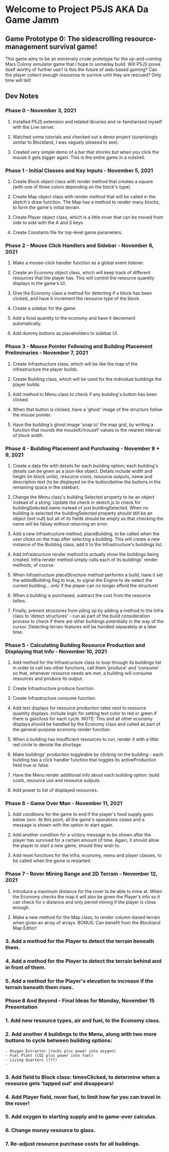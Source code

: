 # Welcome to Project P5JS AKA Da Game Jamm

## Game Prototype 0: The sidescrolling resource-management survival game!

This game aims to be an extremely crude prototype for the up-and-coming Mars Colony simulator game that I hope to someday build. Will P5JS prove itself worthy of further use? Is this the future of web-based gaming? Can the player collect enough resources to survive until they are rescued? Only time will tell!

## Dev Notes

### Phase 0 - November 3, 2021

1. Installed P5JS extension and related libraries and re-familiarized myself with the Live server.

2. Watched some tutorials and checked out a demo project (surprisingly similar to Blockland, I was vaguely pleased to see).

3. Created very simple demo of a bar that shrinks but when you click the mouse it gets bigger again. This is the entire game in a nutshell.

### Phase 1 - Initial Classes and Key Inputs - November 5, 2021

1. Create Block object class with render method that creates a square (with one of three colors depending on the block's type).

2. Create Map object class with render method that will be called in the sketch's draw function. The Map has a method to render many blocks, to form the game's initial terrain.

3. Create Player object class, which is a little rover that can be moved from side to side with the A and S keys.

4. Create Constants file for top-level game parameters.

### Phase 2 - Mouse Click Handlers and Sidebar - November 6, 2021

1. Make a mouse-click handler function as a global event listener.

2. Create an Economy object class, which will keep track of different resources that the player has. This will control the resource quantity displays in the game's UI.

3. Give the Economy class a method for detecting if a block has been clicked, and have it increment the resource type of the block.

4. Create a sidebar for the game.

5. Add a food quantity to the economy and have it decrement automatically.

6. Add dummy buttons as placeholders to sidebar UI.

### Phase 3 - Mouse Pointer Following and Building Placement Preliminaries - November 7, 2021

1. Create Infrastructure class, which will be like the map of the infrastructure the player builds.

2. Create Building class, which will be used for the individual buildings the player builds.

3. Add method to Menu class to check if any building's button has been clicked.

4. When that button is clicked, have a 'ghost' image of the structure follow the mouse pointer.

5. Have the building's ghost image 'snap to' the map grid, by writing a function that rounds the mouseX/mouseY values to the nearest interval of block width.

### Phase 4 - Building Placement and Purchasing - November 8 + 9, 2021

1. Create a data file with details for each building option; each building's details can be given as a json-like object. Details include width and height (in block units), resource costs, resource outputs, name and description text (to be displayed on the button/below the buttons in the remaining space in the sidebar).

2. Change the Menu class's building Selected property to be an object instead of a string. Update the check in sketch.js to check for buildingSelected.name instead of just buildingSelected. When no building is selected the buildingSelected property should still be an object (not null) but all of its fields should be empty so that checking the name will be falsey without returning an error.

3. Add a new Infrastructure method, placeBuilding, to be called when the user clicks on the map after selecting a building. This will create a new instance of the Building class, add it to the Infrastructure's buildings list.

4. Add Infrastructure render method to actually show the buildings being created. Infra render method simply calls each of its buildings' render methods, of course.

5. When Infrastructure placeStructure method performs a build, have it set the addedBuilding flag to true, to signal the Engine to de-select the current building... only if the player can no longer afford the structure!

6. When a building is purchased, subtract the cost from the resource tallies.

7. Finally, prevent structures from piling up by adding a method to the Infra class to 'detect structures' - run as part of the build consideration process to check if there are other buildings potentially in the way of the cursor. Detecting terrain features will be handled separately at a later time.

### Phase 5 - Calculating Building Resource Production and Displaying that Info - November 10, 2021

1. Add method for the Infrastructure class to loop through its buildings list in order to call two other functions, call them 'produce' and 'consume' so that, whenever resource needs are met, a building will consume resources and produce its output.

2. Create Infrastructure produce function.

3. Create Infrastructure consume function.

4. Add text displays for resource production rates next to resource quantity displays. Include logic for setting text color to red or green if there is gain/loss for each cycle. NOTE: This and all other economy displays should be handled by the Economy class and called as part of the general-purpose economy render function.

5. When a building has insufficient resources to run, render it with a little red circle to denote the shortage.

6. Make buildings' production toggleable by clicking on the building - each building has a click handler function that toggles its activeProduction field true or false.

7. Have the Menu render additional info about each building option: build costs, resource use and resource outputs.

8. Add power to list of displayed resources.

### Phase 6 - Game Over Man - November 11, 2021

1. Add conditions for the game to end if the player's food supply goes below zero. At this point, all the game's operations cease and a message is shown with the option to start again.

2. Add another condition for a victory message to be shown after the player has survived for a certain amount of time. Again, it should allow the player to start a new game, should they wish to.

3. Add reset functions for the infra, economy, menu and player classes, to be called when the game is restarted.

### Phase 7 - Rover Mining Range and 2D Terrain - November 12, 2021

1. Introduce a maximum distance for the rover to be able to mine at. When the Economy checks the map it will also be given the Player's info so it can check for x distance and only permit mining if the player is close enough.

2. Make a new method for the Map class, to render column-based terrain when given an array of arrays. BONUS: Can benefit from the Blockland Map Editor!

### 3. Add a method for the Player to detect the terrain beneath them.

### 4. Add a method for the Player to detect the terrain behind and in front of them.

### 5. Add a method for the Player's elevation to increase if the terrain beneath them rises.

### Phase 8 And Beyond - Final Ideas for Monday, November 15 Presentation

### 1. Add new resource types, air and fuel, to the Economy class.

### 2. Add another 4 buildings to the Menu, along with two more buttons to cycle between building options:

    - Oxygen Extractor (rocks plus power into oxygen)
    - Fuel Plant (CO2 plus power into fuel)
    - Living Quarters (???)
    -

### 3. Add field to Block class: timesClicked, to determine when a resource gets 'tapped out' and disappears!

### 4. Add Player field, rover fuel, to limit how far you can travel in the rover!

### 5. Add oxygen to starting supply and to game-over calculus.

### 6. Change money resource to glass.

### 7. Re-adjust resource purchase costs for all buildings.
